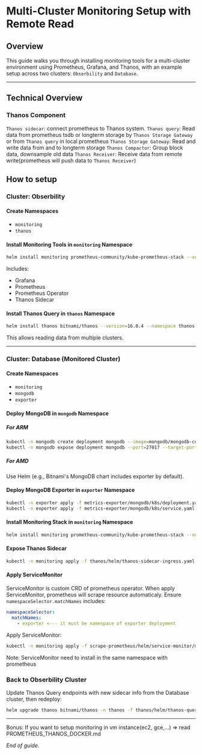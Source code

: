 # Multi-Cluster Monitoring Setup with Remote Read

## Overview

This guide walks you through installing monitoring tools for a multi-cluster environment using Prometheus, Grafana, and Thanos, with an example setup across two clusters: `Obserbility` and `Database`.

---

## Technical Overview

### Thanos Component

`Thanos sidecar`: connect prometheus to Thanos system.
`Thanos query`: Read data from prometheus tsdb or longterm storage by `Thanos Storage Gateway` or from `Thanos query` in local prometheus
`Thanos Storage Gateway`: Read and write data from and to longterm storage
`Thanos Compactor`: Group block data, downsample old data
`Thanos Receiver`: Receive data from remote write(prometheus will push data to `Thanos Receiver`)

## How to setup

### Cluster: Obserbility

#### Create Namespaces

- `monitoring`
- `thanos`

#### Install Monitoring Tools in `monitoring` Namespace

```bash
helm install monitoring prometheus-community/kube-prometheus-stack --version=3.12.0 -n monitoring -f scrape-prometheus/helm/kube-prometheus-stack.yaml
```

Includes:

- Grafana
- Prometheus
- Prometheus Operator
- Thanos Sidecar

#### Install Thanos Query in `thanos` Namespace

```bash
helm install thanos bitnami/thanos --version=16.0.4 --namespace thanos -f thanos/helm/thanos-query.yaml
```

This allows reading data from multiple clusters.

---

### Cluster: Database (Monitored Cluster)

#### Create Namespaces

- `monitoring`
- `mongodb`
- `exporter`

#### Deploy MongoDB in `mongodb` Namespace

##### For ARM

```bash
kubectl -n mongodb create deployment mongodb --image=mongodb/mongodb-comunity-server:latest
kubectl -n mongodb expose deployment mongodb --port=27017 --target-port=27017
```

##### For AMD

Use Helm (e.g., Bitnami's MongoDB chart includes exporter by default).

#### Deploy MongoDB Exporter in `exporter` Namespace

```bash
kubectl -n exporter apply -f metrics-exporter/mongodb/k8s/deployment.yaml
kubectl -n exporter apply -f metrics-exporter/mongodb/k8s/service.yaml
```

#### Install Monitoring Stack in `monitoring` Namespace

```bash
helm install monitoring prometheus-community/kube-prometheus-stack --version=3.12.0 -n monitoring -f scrape-prometheus/helm/kube-prometheus-stack.yaml
```

#### Expose Thanos Sidecar

```bash
kubectl -n monitoring apply -f thanos/helm/thanos-sidecar-ingress.yaml
```

#### Apply ServiceMonitor

ServiceMonitor is custom CRD of prometheus operator. When apply ServiceMonitor, prometheus will scrape resource automaticaly.
Ensure `namespaceSelector.matchNames` includes:

```yaml
namespaceSelector:
  matchNames:
    - exporter <--- it must be namespace of exporter deployment
```

Apply ServiceMonitor:

```bash
kubectl -n monitoring apply -f scrape-prometheus/helm/service-monitor/mongo-exporter.yaml
```

Note: ServiceMonitor need to install in the same namespace with prometheus

### Back to Obserbility Cluster

Update Thanos Query endpoints with new sidecar info from the Database cluster, then redeploy:

```bash
helm upgrade thanos bitnami/thanos -n thanos -f thanos/helm/thanos-query.yaml
```

---

Bonus: If you want to setup monitoring in vm instance(ec2, gce,...) => read PROMETHEUS_THANOS_DOCKER.md

_End of guide._
